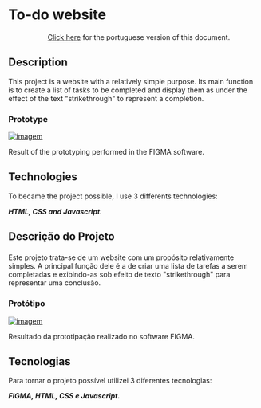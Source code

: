# To-do website
<p align="center"><img height='15' src='https://github.com/csmoore/country-flag-icons/blob/master/country-flags-4x3-png/br.png?raw=true'> <a href="#portuguese">Click here</a> for the portuguese version of this document.</P>

## Description
<p>This project is a website with a relatively simple purpose. Its main function is to create a list of tasks to be completed and display them as under the effect of the text "strikethrough" to represent a completion.</p>

### Prototype

<a href="https://imgbox.com/mFLqRNf0" target="_blank"><img src="https://images2.imgbox.com/04/50/02DtXD9j_o.png" alt="imagem"/></a>
<p>Result of the prototyping performed in the FIGMA software.</p>

## Technologies

To became the project possible, I use 3 differents technologies:

***HTML, CSS and Javascript.***

## <p id="portuguese">Descrição do Projeto</p>
<p>Este projeto trata-se de um website com um propósito relativamente simples. A principal função dele é a de criar uma lista de tarefas a serem completadas e exibindo-as sob efeito de texto "strikethrough" para representar uma conclusão.</p>

### Protótipo

<a href="https://imgbox.com/mFLqRNf0" target="_blank"><img src="https://images2.imgbox.com/04/50/02DtXD9j_o.png" alt="imagem"/></a>
<p>Resultado da prototipação realizado no software FIGMA.</p>

## Tecnologias

Para tornar o projeto possível utilizei 3 diferentes tecnologias:

***FIGMA, HTML, CSS e Javascript.***
